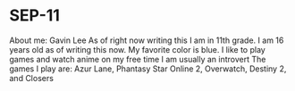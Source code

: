 # SEP-11

About me: Gavin Lee
    As of right now writing this I am in 11th grade.
    I am 16 years old as of writing this now.
    My favorite color is blue.
    I like to play games and watch anime on my free time
    I am usually an introvert
    The games I play are: Azur Lane, Phantasy Star Online 2, Overwatch, Destiny 2, and Closers
